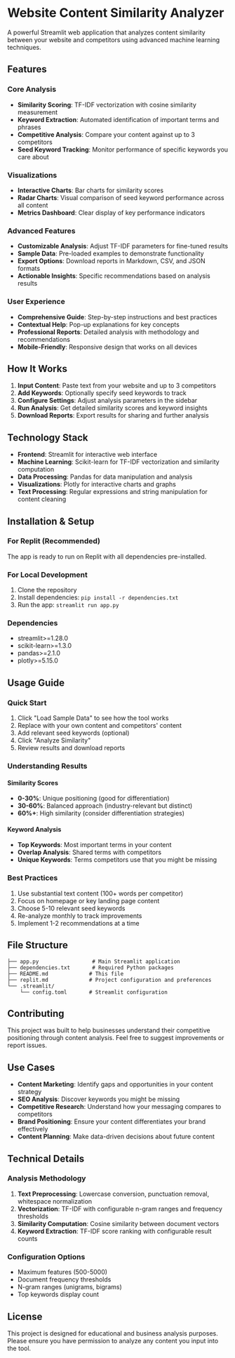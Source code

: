 # Website Content Similarity Analyzer

A powerful Streamlit web application that analyzes content similarity between your website and competitors using advanced machine learning techniques.

## Features

### Core Analysis
- **Similarity Scoring**: TF-IDF vectorization with cosine similarity measurement
- **Keyword Extraction**: Automated identification of important terms and phrases
- **Competitive Analysis**: Compare your content against up to 3 competitors
- **Seed Keyword Tracking**: Monitor performance of specific keywords you care about

### Visualizations
- **Interactive Charts**: Bar charts for similarity scores
- **Radar Charts**: Visual comparison of seed keyword performance across all content
- **Metrics Dashboard**: Clear display of key performance indicators

### Advanced Features
- **Customizable Analysis**: Adjust TF-IDF parameters for fine-tuned results
- **Sample Data**: Pre-loaded examples to demonstrate functionality
- **Export Options**: Download reports in Markdown, CSV, and JSON formats
- **Actionable Insights**: Specific recommendations based on analysis results

### User Experience
- **Comprehensive Guide**: Step-by-step instructions and best practices
- **Contextual Help**: Pop-up explanations for key concepts
- **Professional Reports**: Detailed analysis with methodology and recommendations
- **Mobile-Friendly**: Responsive design that works on all devices

## How It Works

1. **Input Content**: Paste text from your website and up to 3 competitors
2. **Add Keywords**: Optionally specify seed keywords to track
3. **Configure Settings**: Adjust analysis parameters in the sidebar
4. **Run Analysis**: Get detailed similarity scores and keyword insights
5. **Download Reports**: Export results for sharing and further analysis

## Technology Stack

- **Frontend**: Streamlit for interactive web interface
- **Machine Learning**: Scikit-learn for TF-IDF vectorization and similarity computation
- **Data Processing**: Pandas for data manipulation and analysis
- **Visualizations**: Plotly for interactive charts and graphs
- **Text Processing**: Regular expressions and string manipulation for content cleaning

## Installation & Setup

### For Replit (Recommended)
The app is ready to run on Replit with all dependencies pre-installed.

### For Local Development
1. Clone the repository
2. Install dependencies: `pip install -r dependencies.txt`
3. Run the app: `streamlit run app.py`

### Dependencies
- streamlit>=1.28.0
- scikit-learn>=1.3.0
- pandas>=2.1.0
- plotly>=5.15.0

## Usage Guide

### Quick Start
1. Click "Load Sample Data" to see how the tool works
2. Replace with your own content and competitors' content
3. Add relevant seed keywords (optional)
4. Click "Analyze Similarity"
5. Review results and download reports

### Understanding Results

#### Similarity Scores
- **0-30%**: Unique positioning (good for differentiation)
- **30-60%**: Balanced approach (industry-relevant but distinct)
- **60%+**: High similarity (consider differentiation strategies)

#### Keyword Analysis
- **Top Keywords**: Most important terms in your content
- **Overlap Analysis**: Shared terms with competitors
- **Unique Keywords**: Terms competitors use that you might be missing

### Best Practices
1. Use substantial text content (100+ words per competitor)
2. Focus on homepage or key landing page content
3. Choose 5-10 relevant seed keywords
4. Re-analyze monthly to track improvements
5. Implement 1-2 recommendations at a time

## File Structure

```
├── app.py                 # Main Streamlit application
├── dependencies.txt       # Required Python packages
├── README.md             # This file
├── replit.md             # Project configuration and preferences
└── .streamlit/
    └── config.toml       # Streamlit configuration
```

## Contributing

This project was built to help businesses understand their competitive positioning through content analysis. Feel free to suggest improvements or report issues.

## Use Cases

- **Content Marketing**: Identify gaps and opportunities in your content strategy
- **SEO Analysis**: Discover keywords you might be missing
- **Competitive Research**: Understand how your messaging compares to competitors
- **Brand Positioning**: Ensure your content differentiates your brand effectively
- **Content Planning**: Make data-driven decisions about future content

## Technical Details

### Analysis Methodology
1. **Text Preprocessing**: Lowercase conversion, punctuation removal, whitespace normalization
2. **Vectorization**: TF-IDF with configurable n-gram ranges and frequency thresholds
3. **Similarity Computation**: Cosine similarity between document vectors
4. **Keyword Extraction**: TF-IDF score ranking with configurable result counts

### Configuration Options
- Maximum features (500-5000)
- Document frequency thresholds
- N-gram ranges (unigrams, bigrams)
- Top keywords display count

## License

This project is designed for educational and business analysis purposes. Please ensure you have permission to analyze any content you input into the tool.
